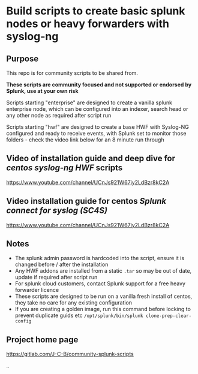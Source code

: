 # Build scripts to create basic splunk nodes or heavy forwarders with syslog-ng

## Purpose

This repo is for community scripts to be shared from.

****These scripts are community focused and not supported or endorsed by Splunk, use at your own risk****

Scripts starting "enterprise" are designed to create a vanilla splunk enterprise node, which can be configured into an indexer, search head or any other node as required after script run

Scripts starting "hwf" are designed to create a base HWF with Syslog-NG configured and ready to receive events, with Splunk set to monitor those folders - check the video link below for an 8 minute run through

## Video of installation guide and deep dive for *centos syslog-ng HWF* scripts

https://www.youtube.com/channel/UCnJs921W67iy2LdBzr8kC2A

## Video installation guide for centos *Splunk connect for syslog (SC4S)*

https://www.youtube.com/channel/UCnJs921W67iy2LdBzr8kC2A


## Notes

* The splunk admin password is hardcoded into the script, ensure it is changed before / after the installation
* Any HWF addons are installed from a static `.tar` so may be out of date, update if required after script run
* For splunk cloud customers, contact Splunk support for a free heavy forwarder licence
* These scripts are designed to be run on a vanilla fresh install of centos, they take no care for any existing configuration
* If you are creating a golden image, run this command before locking to prevent duplicate guids etc `/opt/splunk/bin/splunk clone-prep-clear-config`

## Project home page

https://gitlab.com/J-C-B/community-splunk-scripts


..